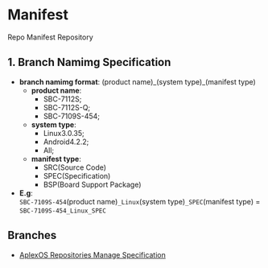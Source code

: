 # Manifest

Repo Manifest Repository

## 1. Branch Namimg Specification

* **branch namimg format**: (product name)\_(system type)\_(manifest type)
  * **product name**:
    * SBC-7112S;
    * SBC-7112S-Q;
    * SBC-7109S-454;
  * **system type**:
    * Linux3.0.35;
    * Android4.2.2;
    * All;
  * **manifest type**:
    * SRC(Source Code)
    * SPEC(Specification)
    * BSP(Board Support Package)
* **E.g**:  
`SBC-7109S-454`(product name)`_Linux`(system type)`_SPEC`(manifest type) = `SBC-7109S-454_Linux_SPEC`

## Branches

* [AplexOS Repositories Manage Specification](AplexOS-Repos-Manage_All_SPEC)

